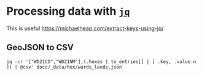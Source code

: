 # Processing data with [`jq`](https://stedolan.github.io/jq/)

This is useful https://michaelheap.com/extract-keys-using-jq/

## GeoJSON to CSV

```
jq -cr '["WD21CD","WD21NM"],(.hexes | to_entries[] | [ .key, .value.n ]) | @csv' docs/_data/hex/wards_leeds.json
```
